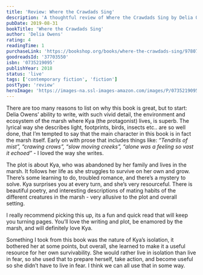 ```yaml
---
title: 'Review: Where the Crawdads Sing'
description: 'A thoughtful review of Where the Crawdads Sing by Delia Owens'
pubDate: 2019-08-31
bookTitle: 'Where the Crawdads Sing'
author: 'Delia Owens'
rating: 4
readingTime: 1
purchaseLink: 'https://bookshop.org/books/where-the-crawdads-sing/9780735219090'
goodreadsId: '37703550'
isbn: '0735219095'
publishYear: 2018
status: 'live'
tags: ['contemporary fiction', 'fiction']
postType: 'review'
heroImage: 'https://images-na.ssl-images-amazon.com/images/P/0735219095.01.L.jpg'
---
```


There are too many reasons to list on why this book is great, but to start: Delia Owens’ ability to write, with such vivid detail, the environment and ecosystem of the marsh where Kya (the protagonist) lives, is superb. The lyrical way she describes light, footprints, birds, insects etc.. are so well done, that I’m tempted to say that the main character in this book is in fact the marsh itself. Early on with prose that includes things like: *“Tendrils of mist”, “crawing crows”, “slow moving creeks”, “alone was a feeling so vast it echoed”* - I loved the way she writes.

The plot is about Kya, who was abandoned by her family and lives in the marsh. It follows her life as she struggles to survive on her own and grow. There’s some learning to do, troubled romance, and there’s a mystery to solve. Kya surprises you at every turn, and she’s very resourceful. There is beautiful poetry, and interesting descriptions of mating habits of the different creatures in the marsh - very allusive to the plot and overall setting.

I really recommend picking this up, its a fun and quick read that will keep you turning pages. You’ll love the writing and plot, be enamored by the marsh, and will definitely love Kya.

Something I took from this book was the nature of Kya’s isolation, it bothered her at some points, but overall, she learned to make it a useful resource for her own survivability. She would rather live in isolation than live in fear, so she used that to prepare herself, take action, and become useful so she didn’t have to live in fear. I think we can all use that in some way.